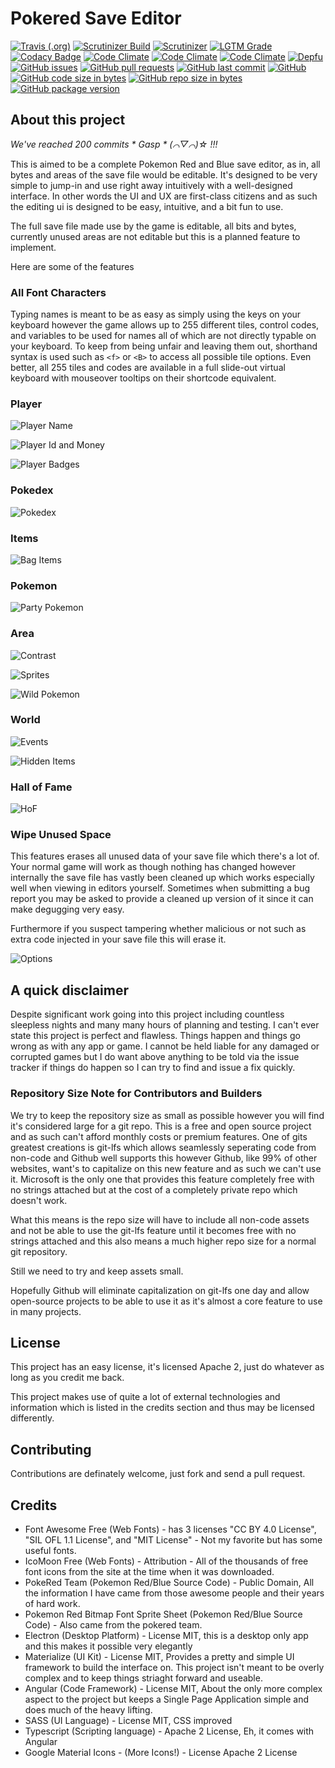 # Pokered Save Editor

[![Travis (.org)](https://img.shields.io/travis/junebug12851/pokered-save-editor.svg?style=flat-square&label=full%20ci&logo=travis)](https://travis-ci.org/junebug12851/pokered-save-editor)
[![Scrutinizer Build](https://img.shields.io/scrutinizer/build/g/junebug12851/pokered-save-editor.svg?style=flat-square&label=simple%20ci&logo=scrutinizer)](https://scrutinizer-ci.com/g/junebug12851/pokered-save-editor)
[![Scrutinizer](https://img.shields.io/scrutinizer/g/junebug12851/pokered-save-editor.svg?style=flat-square&logo=scrutinizer)](https://scrutinizer-ci.com/g/junebug12851/pokered-save-editor)
[![LGTM Grade](https://img.shields.io/lgtm/grade/javascript/g/junebug12851/pokered-save-editor.svg?style=flat-square&label=code%20quality&logo=lgtm)](https://lgtm.com/projects/g/junebug12851/pokered-save-editor/)
[![Codacy Badge](https://api.codacy.com/project/badge/Grade/c0922f3f615b4ef69e480d2e9d930837)](https://www.codacy.com/app/junebug12851/pokered-save-editor?utm_source=github.com&amp;utm_medium=referral&amp;utm_content=junebug12851/pokered-save-editor&amp;utm_campaign=Badge_Grade)
[![Code Climate](https://img.shields.io/codeclimate/maintainability/junebug12851/pokered-save-editor.svg?style=flat-square)](https://codeclimate.com/github/junebug12851/pokered-save-editor)
[![Code Climate](https://img.shields.io/codeclimate/maintainability-percentage/junebug12851/pokered-save-editor.svg?style=flat-square)](https://codeclimate.com/github/junebug12851/pokered-save-editor)
[![Code Climate](https://img.shields.io/codeclimate/tech-debt/junebug12851/pokered-save-editor.svg?style=flat-square)](https://codeclimate.com/github/junebug12851/pokered-save-editor)
[![Depfu](https://img.shields.io/depfu/junebug12851/pokered-save-editor.svg?style=flat-square)](https://github.com/junebug12851/pokered-save-editor)
[![GitHub issues](https://img.shields.io/github/issues/junebug12851/pokered-save-editor.svg?style=flat-square)](https://github.com/junebug12851/pokered-save-editor)
[![GitHub pull requests](https://img.shields.io/github/issues-pr/junebug12851/pokered-save-editor.svg?style=flat-square)](https://github.com/junebug12851/pokered-save-editor)
[![GitHub last commit](https://img.shields.io/github/last-commit/junebug12851/pokered-save-editor.svg?style=flat-square)](https://github.com/junebug12851/pokered-save-editor)
[![GitHub](https://img.shields.io/github/license/junebug12851/pokered-save-editor.svg?style=flat-square&colorB=blue)](https://github.com/junebug12851/pokered-save-editor)
[![GitHub code size in bytes](https://img.shields.io/github/languages/code-size/junebug12851/pokered-save-editor.svg?style=flat-square)](https://github.com/junebug12851/pokered-save-editor)
[![GitHub repo size in bytes](https://img.shields.io/github/repo-size/junebug12851/pokered-save-editor.svg?style=flat-square)](https://github.com/junebug12851/pokered-save-editor)
[![GitHub package version](https://img.shields.io/github/package-json/v/junebug12851/pokered-save-editor.svg?style=flat-square)](https://github.com/junebug12851/pokered-save-editor)

## About this project
_We've reached 200 commits * Gasp * (⌒▽⌒)☆ !!!_

This is aimed to be a complete Pokemon Red and Blue save editor, as in, all
bytes and areas of the save file would be editable. It's designed to be very
simple to jump-in and use right away intuitively with a well-designed interface.
In other words the UI and UX are first-class citizens and as such the editing
ui is designed to be easy, intuitive, and a bit fun to use.

The full save file made use by the game is editable, all bits and bytes,
currently unused areas are not editable but this is a planned feature to
implement.

Here are some of the features

### All Font Characters

Typing names is meant to be as easy as simply using the keys on your keyboard
however the game allows up to 255 different tiles, control codes, and variables to be used for names
all of which are not directly typable on your keyboard.
To keep from being unfair and leaving them out, shorthand syntax is used such
as `<f>` or `<B>` to access all possible tile options. Even better, all 255
tiles and codes are available in a
full slide-out virtual keyboard with mouseover tooltips on their shortcode equivalent.

### Player

![Player Name](https://thumbs.gfycat.com/FoolhardyFriendlyDodobird-size_restricted.gif)

![Player Id and Money](https://thumbs.gfycat.com/AdeptBitterGalapagosalbatross-size_restricted.gif)

![Player Badges](https://thumbs.gfycat.com/MarvelousDishonestIchthyostega-size_restricted.gif)

### Pokedex

![Pokedex](https://thumbs.gfycat.com/WeepyDistantFinwhale-size_restricted.gif)

### Items

![Bag Items](https://thumbs.gfycat.com/PessimisticDarlingGlowworm-size_restricted.gif)

### Pokemon

![Party Pokemon](https://thumbs.gfycat.com/DelightfulEasyCrocodileskink-size_restricted.gif)

### Area

![Contrast](https://thumbs.gfycat.com/BountifulSkeletalEnglishpointer-size_restricted.gif)

![Sprites](https://thumbs.gfycat.com/LividUnrulyAmericanriverotter-size_restricted.gif)

![Wild Pokemon](https://thumbs.gfycat.com/MistyUnlawfulInvisiblerail-size_restricted.gif)

### World

![Events](https://thumbs.gfycat.com/SoupyCooperativeAfricangoldencat-size_restricted.gif)

![Hidden Items](https://thumbs.gfycat.com/FastOptimisticBrownbear-size_restricted.gif)

### Hall of Fame

![HoF](https://thumbs.gfycat.com/EllipticalInfiniteHog-size_restricted.gif)

### Wipe Unused Space

This features erases all unused data of your save file which there's a lot of. Your normal game will work as though nothing has changed however internally the save file has vastly been cleaned up which works especially well when viewing in editors yourself. Sometimes when submitting a bug report you may be asked to provide a cleaned up version of it since it can make degugging very easy.

Furthermore if you suspect tampering whether malicious or not such as extra code injected in your save file this will erase it.

![Options](https://thumbs.gfycat.com/FeistyLongIcelandgull-size_restricted.gif)

## A quick disclaimer

Despite significant work going into this project including countless sleepless
nights and many many hours of planning and testing. I can't ever state this project
is perfect and flawless. Things happen and things go wrong as with any app or
game. I cannot be held liable for any damaged or corrupted games but I do want
above anything to be told via the issue tracker if things do happen so I can try
to find and issue a fix quickly.

### Repository Size Note for Contributors and Builders

We try to keep the repository size as small as possible however you will find
it's considered large for a git repo. This is a free and open source project
and as such can't afford monthly costs or premium features. One
of gits greatest creations is git-lfs which allows seamlessly seperating code
from non-code and Github well supports this however Github, like 99% of other
websites, want's to capitalize on this new feature and as such we can't use it.
Microsoft is the only one that provides this feature completely free with no
strings attached but at the cost of a completely private repo which doesn't
work.

What this means is the repo size will have to include all non-code assets and
not be able to use the git-lfs feature until it becomes free with no strings
attached and this also means a much higher repo size for a normal git
repository.

Still we need to try and keep assets small.

Hopefully Github will eliminate capitalization on git-lfs one day and allow
open-source projects to be able to use it as it's almost a core feature to use
in many projects.

## License

This project has an easy license, it's licensed Apache 2, just do whatever as
long as you credit me back.

This project makes use of quite a lot of external technologies and information
which is listed in the credits section and thus may be licensed differently.

## Contributing

Contributions are definately welcome, just fork and send a pull request.

## Credits

* Font Awesome Free (Web Fonts) - has 3 licenses "CC BY 4.0 License",
  "SIL OFL 1.1 License", and "MIT License" - Not my favorite but has some useful
  fonts.
* IcoMoon Free (Web Fonts) - Attribution - All of the thousands of free font
  icons from the site at the time when it was downloaded.
* PokeRed Team (Pokemon Red/Blue Source Code) - Public Domain, All the
  information I have came from those awesome people and their years of hard
  work.
* Pokemon Red Bitmap Font Sprite Sheet (Pokemon Red/Blue Source Code) - Also came
  from the pokered team.
* Electron (Desktop Platform) - License MIT, this is a desktop only app and this
  makes it possible very elegantly
* Materialize (UI Kit) - License MIT, Provides a pretty and simple UI framework
  to build the interface on. This project isn't meant to be overly complex and
  to keep things striaght forward and useable.
* Angular (Code Framework) - License MIT, About the only more complex aspect to
  the project but keeps a Single Page Application simple and does much of the
  heavy lifting.
* SASS (UI Language) - License MIT, CSS improved
* Typescript (Scripting language) - Apache 2 License, Eh, it comes with Angular
* Google Material Icons - (More Icons!) - License Apache 2 License
